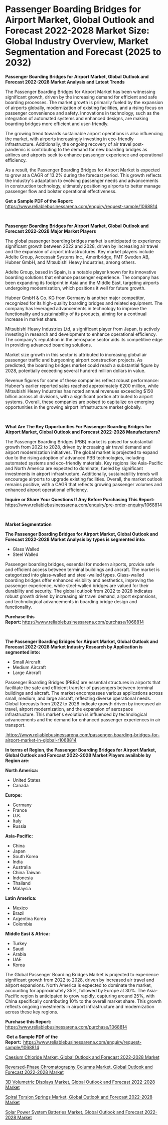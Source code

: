 <p><h1>Passenger Boarding Bridges for Airport Market, Global Outlook and Forecast 2022-2028 Market Size: Global Industry Overview, Market Segmentation and Forecast (2025 to 2032)</h1></p><p><strong>Passenger Boarding Bridges for Airport Market, Global Outlook and Forecast 2022-2028 Market Analysis and Latest Trends</strong></p>
<p><p>The Passenger Boarding Bridges for Airport Market has been witnessing significant growth, driven by the increasing demand for efficient and safe boarding processes. The market growth is primarily fueled by the expansion of airports globally, modernization of existing facilities, and a rising focus on passenger convenience and safety. Innovations in technology, such as the integration of automated systems and enhanced designs, are making boarding bridges more efficient and user-friendly.</p><p>The growing trend towards sustainable airport operations is also influencing the market, with airports increasingly investing in eco-friendly infrastructure. Additionally, the ongoing recovery of air travel post-pandemic is contributing to the demand for new boarding bridges as airlines and airports seek to enhance passenger experience and operational efficiency.</p><p>As a result, the Passenger Boarding Bridges for Airport Market is expected to grow at a CAGR of 13.2% during the forecast period. This growth reflects the industry's adaptation to evolving passenger needs and advancements in construction technology, ultimately positioning airports to better manage passenger flow and bolster operational effectiveness.</p></p>
<p><strong>Get a Sample PDF of the Report:&nbsp;</strong> <a href="https://www.reliablebusinessarena.com/enquiry/request-sample/1068814?utm_campaign=2195&utm_medium=2&utm_source=Github&utm_content=ia&utm_term=21032025&utm_id=passenger-boarding-bridges-for-airport-market-global-outlook-and-forecast-2022-2028">https://www.reliablebusinessarena.com/enquiry/request-sample/1068814</a></p>
<p>&nbsp;</p>
<p><strong>Passenger Boarding Bridges for Airport Market, Global Outlook and Forecast 2022-2028 Major Market Players</strong></p>
<p><p>The global passenger boarding bridges market is anticipated to experience significant growth between 2022 and 2028, driven by increasing air travel and the expansion of airport infrastructures. Key market players include Adelte Group, Accessair Systems Inc., Ameribridge, FMT Sweden AB, Hubner GmbH, and Mitsubishi Heavy Industries, among others.</p><p>Adelte Group, based in Spain, is a notable player known for its innovative boarding solutions that enhance passenger experience. The company has been expanding its footprint in Asia and the Middle East, targeting airports undergoing modernization, which positions it well for future growth.</p><p>Hubner GmbH & Co. KG from Germany is another major competitor, recognized for its high-quality boarding bridges and related equipment. The company has leveraged advancements in technology to improve the functionality and sustainability of its products, aiming for a continual increase in market share. </p><p>Mitsubishi Heavy Industries Ltd, a significant player from Japan, is actively investing in research and development to enhance operational efficiency. The company's reputation in the aerospace sector aids its competitive edge in providing advanced boarding solutions.</p><p>Market size growth in this sector is attributed to increasing global air passenger traffic and burgeoning airport construction projects. As predicted, the boarding bridges market could reach a substantial figure by 2028, potentially exceeding several hundred million dollars in value.</p><p>Revenue figures for some of these companies reflect robust performance: Hubner's earlier reported sales reached approximately €200 million, while Mitsubishi Heavy Industries has noted annual revenues exceeding $150 billion across all divisions, with a significant portion attributed to airport systems. Overall, these companies are poised to capitalize on emerging opportunities in the growing airport infrastructure market globally.</p></p>
<p>&nbsp;</p>
<p><strong>What Are The Key Opportunities For Passenger Boarding Bridges for Airport Market, Global Outlook and Forecast 2022-2028 Manufacturers?</strong></p>
<p><p>The Passenger Boarding Bridges (PBB) market is poised for substantial growth from 2022 to 2028, driven by increasing air travel demand and airport modernization initiatives. The global market is projected to expand due to the rising adoption of advanced PBB technologies, including automated systems and eco-friendly materials. Key regions like Asia-Pacific and North America are expected to dominate, fueled by significant investments in airport infrastructure. Additionally, sustainability trends will encourage airports to upgrade existing facilities. Overall, the market outlook remains positive, with a CAGR that reflects growing passenger volumes and enhanced airport operational efficiency.</p></p>
<p><strong>Inquire or Share Your Questions If Any Before Purchasing This Report:</strong> <a href="https://www.reliablebusinessarena.com/enquiry/pre-order-enquiry/1068814?utm_campaign=2195&utm_medium=2&utm_source=Github&utm_content=ia&utm_term=21032025&utm_id=passenger-boarding-bridges-for-airport-market-global-outlook-and-forecast-2022-2028">https://www.reliablebusinessarena.com/enquiry/pre-order-enquiry/1068814</a></p>
<p>&nbsp;</p>
<p><strong>Market Segmentation</strong></p>
<p><strong>The Passenger Boarding Bridges for Airport Market, Global Outlook and Forecast 2022-2028 Market Analysis by types is segmented into:</strong></p>
<p><ul><li>Glass Walled</li><li>Steel Walled</li></ul></p>
<p><p>Passenger boarding bridges, essential for modern airports, provide safe and efficient access between terminal buildings and aircraft. The market is categorized into glass-walled and steel-walled types. Glass-walled boarding bridges offer enhanced visibility and aesthetics, improving the passenger experience, while steel-walled bridges are valued for their durability and security. The global outlook from 2022 to 2028 indicates robust growth driven by increasing air travel demand, airport expansions, and technological advancements in boarding bridge design and functionality.</p></p>
<p><strong>Purchase this Report:&nbsp;</strong><a href="https://www.reliablebusinessarena.com/purchase/1068814?utm_campaign=2195&utm_medium=2&utm_source=Github&utm_content=ia&utm_term=21032025&utm_id=passenger-boarding-bridges-for-airport-market-global-outlook-and-forecast-2022-2028">https://www.reliablebusinessarena.com/purchase/1068814</a></p>
<p>&nbsp;</p>
<p><strong>The Passenger Boarding Bridges for Airport Market, Global Outlook and Forecast 2022-2028 Market Industry Research by Application is segmented into:</strong></p>
<p><ul><li>Small Aircraft</li><li>Medium Aircraft</li><li>Large Aircraft</li></ul></p>
<p><p>Passenger Boarding Bridges (PBBs) are essential structures in airports that facilitate the safe and efficient transfer of passengers between terminal buildings and aircraft. The market encompasses various applications across small, medium, and large aircraft, reflecting diverse operational needs. Global forecasts from 2022 to 2028 indicate growth driven by increased air travel, airport modernization, and the expansion of aerospace infrastructure. This market's evolution is influenced by technological advancements and the demand for enhanced passenger experiences in air transport.</p></p>
<p><a href="https://www.reliablebusinessarena.com/passenger-boarding-bridges-for-airport-market-in-global-r1068814?utm_campaign=2195&utm_medium=2&utm_source=Github&utm_content=ia&utm_term=21032025&utm_id=passenger-boarding-bridges-for-airport-market-global-outlook-and-forecast-2022-2028">&nbsp;https://www.reliablebusinessarena.com/passenger-boarding-bridges-for-airport-market-in-global-r1068814</a></p>
<p><strong>In terms of Region, the Passenger Boarding Bridges for Airport Market, Global Outlook and Forecast 2022-2028 Market Players available by Region are:</strong></p>
<p>
    <p> <strong> North America: </strong>
        <ul>
            <li>United States</li>
            <li>Canada</li>
        </ul>
        </p> 
    <p> <strong> Europe: </strong>
        <ul>
            <li>Germany</li>
            <li>France</li>
            <li>U.K.</li>
            <li>Italy</li>
            <li>Russia</li>
        </ul>
        </p> 
    <p> <strong> Asia-Pacific: </strong>
        <ul>
            <li>China</li>
            <li>Japan</li>
            <li>South Korea</li>
            <li>India</li>
            <li>Australia</li>
            <li>China Taiwan</li>
            <li>Indonesia</li>
            <li>Thailand</li>
            <li>Malaysia</li>
        </ul>
        </p> 
    <p> <strong> Latin America: </strong>
        <ul>
            <li>Mexico</li>
            <li>Brazil</li>
            <li>Argentina Korea</li>
            <li>Colombia</li>
        </ul>
        </p> 
    <p> <strong> Middle East & Africa: </strong>
        <ul>
            <li>Turkey</li>
            <li>Saudi</li>
            <li>Arabia</li>
            <li>UAE</li>
            <li>Korea</li>
        </ul>
    </p>
    </p>
<p><p>The Global Passenger Boarding Bridges Market is projected to experience significant growth from 2022 to 2028, driven by increased air travel and airport expansions. North America is expected to dominate the market, accounting for approximately 35%, followed by Europe at 30%. The Asia-Pacific region is anticipated to grow rapidly, capturing around 25%, with China specifically contributing 10% to the overall market share. This growth reflects ongoing investments in airport infrastructure and modernization across these key regions.</p></p>
<p><strong>Purchase this Report: </strong><a href="https://www.reliablebusinessarena.com/purchase/1068814?utm_campaign=2195&utm_medium=2&utm_source=Github&utm_content=ia&utm_term=21032025&utm_id=passenger-boarding-bridges-for-airport-market-global-outlook-and-forecast-2022-2028">https://www.reliablebusinessarena.com/purchase/1068814</a></p>
<p>&nbsp;<strong>Get a Sample PDF of the Report:&nbsp;&nbsp;</strong><a href="https://www.reliablebusinessarena.com/enquiry/request-sample/1068814?utm_campaign=2195&utm_medium=2&utm_source=Github&utm_content=ia&utm_term=21032025&utm_id=passenger-boarding-bridges-for-airport-market-global-outlook-and-forecast-2022-2028">https://www.reliablebusinessarena.com/enquiry/request-sample/1068814</a></p>
<p><strong></strong></p>
<p><p><a href="https://github.com/bawksmaedamu/Market-Research-Report-List-1/blob/main/caesium-chloride-market-global-outlook-and-forecast-2022-2028-market.md?utm_campaign=2195&utm_medium=2&utm_source=Github&utm_content=ia&utm_term=21032025&utm_id=passenger-boarding-bridges-for-airport-market-global-outlook-and-forecast-2022-2028">Caesium Chloride Market, Global Outlook and Forecast 2022-2028 Market</a></p><p><a href="https://github.com/marfosamiko7/Market-Research-Report-List-1/blob/main/reversed-phase-chromatography-columns-market-global-outlook-and-forecast-2022-2028-market.md?utm_campaign=2195&utm_medium=2&utm_source=Github&utm_content=ia&utm_term=21032025&utm_id=passenger-boarding-bridges-for-airport-market-global-outlook-and-forecast-2022-2028">Reversed-Phase Chromatography Columns Market, Global Outlook and Forecast 2022-2028 Market</a></p><p><a href="https://github.com/shongranch73/Market-Research-Report-List-1/blob/main/3d-volumetric-displays-market-global-outlook-and-forecast-2022-2028-market.md?utm_campaign=2195&utm_medium=2&utm_source=Github&utm_content=ia&utm_term=21032025&utm_id=passenger-boarding-bridges-for-airport-market-global-outlook-and-forecast-2022-2028">3D Volumetric Displays Market, Global Outlook and Forecast 2022-2028 Market</a></p><p><a href="https://github.com/gierlravasty/Market-Research-Report-List-1/blob/main/spiral-torsion-springs-market-global-outlook-and-forecast-2022-2028-market.md?utm_campaign=2195&utm_medium=2&utm_source=Github&utm_content=ia&utm_term=21032025&utm_id=passenger-boarding-bridges-for-airport-market-global-outlook-and-forecast-2022-2028">Spiral Torsion Springs Market, Global Outlook and Forecast 2022-2028 Market</a></p><p><a href="https://github.com/amourdeeks8j/Market-Research-Report-List-1/blob/main/solar-power-system-batteries-market-global-outlook-and-forecast-2022-2028-market.md?utm_campaign=2195&utm_medium=2&utm_source=Github&utm_content=ia&utm_term=21032025&utm_id=passenger-boarding-bridges-for-airport-market-global-outlook-and-forecast-2022-2028">Solar Power System Batteries Market, Global Outlook and Forecast 2022-2028 Market</a></p></p>